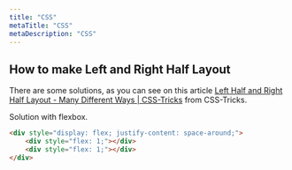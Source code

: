 ```yaml
---
title: "CSS"
metaTitle: "CSS"
metaDescription: "CSS"
---
```


How to make Left and Right Half Layout
---

There are some solutions, as you can see on this article [Left Half and Right Half Layout - Many Different Ways | CSS-Tricks](https://css-tricks.com/left-and-right/) from CSS-Tricks.

Solution with flexbox.

```html
<div style="display: flex; justify-content: space-around;">
	<div style="flex: 1;"></div>
	<div style="flex: 1;"></div>
</div>
```
